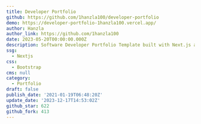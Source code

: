 ```yaml
---
title: Developer Portfolio
github: https://github.com/1hanzla100/developer-portfolio
demo: https://developer-portfolio-1hanzla100.vercel.app/
author: Hanzla
author_link: https://github.com/1hanzla100
date: 2023-05-20T00:00:00.000Z
description: Software Developer Portfolio Template built with Next.js and bootstrap.
ssg:
  - Nextjs
css:
  - Bootstrap
cms: null
category:
  - Portfolio
draft: false
publish_date: '2021-01-19T06:48:20Z'
update_date: '2023-12-17T14:53:02Z'
github_star: 622
github_fork: 413
---
```

